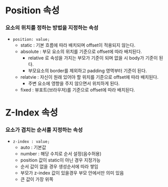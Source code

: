 # Position 속성
### 요소의 위치를 정하는 방법을 지정하는 속성
- ```position: value;```
  - static : 기본 흐름에 따라 배치되며 offset이 적용되지 않는다.
  - absolute : 부모 요소의 위치를 기준으로 offset에 따라 배치된다.
    - relative 로 속성을 가지는 부모가 기준이 되며 없을 시 body가 기준이 된다.
    - 부모요소의 border를 제외하고 padding 영역부터 기준이 된다.
  - relatvie : 자신이 원래 있어야 할 위치를 기준으로 offset에 따라 배치된다.
    - 주변 요소에 영향을 주지 않으면서 위치하게 된다.
  - fixed : 뷰포트(브라우저)를 기준으로 offset에 따라 배치된다.

# Z-Index 속성
### 요소가 겹치는 순서를 지정하는 속성
- ```z-index : value;```
  - auto : 기본값
  - number : 해당 수치로 순서 설정(음수허용)
  - position 값이 static이 아닌 경우 지정가능
  - 순서 값이 없을 경우 생성순서에 따라 쌓임
  - 부모가 z-index 값이 있을경우 부모 안에서만 의미 있음
  - 큰 값이 가장 위쪽